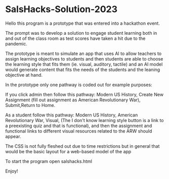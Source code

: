 # SalsHacks-Solution-2023
Hello this program is a prototype that was entered into a hackathon event.

The prompt was to develop a solution to engage student learning both in and out of the class room as test scores have taken a hit due to the pandemic.

The prototype is meant to simulate an app that uses AI to allow teachers to assign learning objectives to students and then students are able to choose the learning style that fits them (ie. visual, auditory, tactile) and an AI model would generate content that fits the needs of the students and the leaning objective at hand. 

In the prototype only one pathway is coded out for example purposes:

If you click admin then follow this pathway: Modern US History, Create New Assignment (fill out assignment as American Revolutionary War), Submit,Return to Home.

As a student follow this pathway: Modern US History, American Revolutionary War, Visual, (The I don't know learning style button is a link to a preexisting quiz and that is functional), and then the assignment and functional links to different visual resources related to the ARW should appear.

The CSS is not fully fleshed out due to time restrictions but in general that would be the basic layout for a web-based model of the app

To start the program open salshacks.html 

Enjoy!
